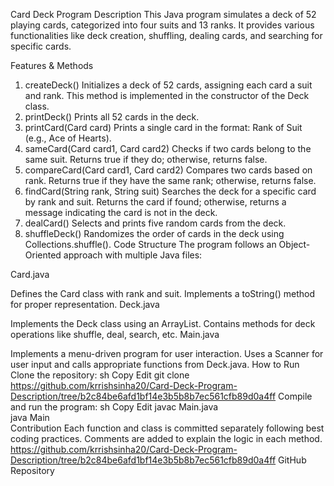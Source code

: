 Card Deck Program
Description
This Java program simulates a deck of 52 playing cards, categorized into four suits and 13 ranks. It provides various functionalities like deck creation, shuffling, dealing cards, and searching for specific cards.

Features & Methods
1. createDeck()
Initializes a deck of 52 cards, assigning each card a suit and rank.
This method is implemented in the constructor of the Deck class.
2. printDeck()
Prints all 52 cards in the deck.
3. printCard(Card card)
Prints a single card in the format: Rank of Suit (e.g., Ace of Hearts).
4. sameCard(Card card1, Card card2)
Checks if two cards belong to the same suit.
Returns true if they do; otherwise, returns false.
5. compareCard(Card card1, Card card2)
Compares two cards based on rank.
Returns true if they have the same rank; otherwise, returns false.
6. findCard(String rank, String suit)
Searches the deck for a specific card by rank and suit.
Returns the card if found; otherwise, returns a message indicating the card is not in the deck.
7. dealCard()
Selects and prints five random cards from the deck.
8. shuffleDeck()
Randomizes the order of cards in the deck using Collections.shuffle().
Code Structure
The program follows an Object-Oriented approach with multiple Java files:

Card.java

Defines the Card class with rank and suit.
Implements a toString() method for proper representation.
Deck.java

Implements the Deck class using an ArrayList<Card>.
Contains methods for deck operations like shuffle, deal, search, etc.
Main.java

Implements a menu-driven program for user interaction.
Uses a Scanner for user input and calls appropriate functions from Deck.java.
How to Run
Clone the repository:
sh
Copy
Edit
git clone https://github.com/krrishsinha20/Card-Deck-Program-Description/tree/b2c84be6afd1bf14e3b5b8b7ec561cfb89d0a4ff
Compile and run the program:
sh
Copy
Edit
javac Main.java  
java Main  
Contribution
Each function and class is committed separately following best coding practices.
Comments are added to explain the logic in each method.
https://github.com/krrishsinha20/Card-Deck-Program-Description/tree/b2c84be6afd1bf14e3b5b8b7ec561cfb89d0a4ff
GitHub Repository












